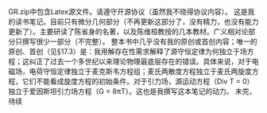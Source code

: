 GR.zip中包含Latex源文件。请遵守开源协议（虽然我不晓得协议内容）。
这是我的读书笔记。目前只有微分几何部分（不再更新这部分了，没有精力，也没有能力更新了）。主要研读了陈省身的名著，以及陈维桓教授的几本教材。广义相对论部分只撰写很少一部分（不完整）。
整本书中几乎没有我的原创或首创内容；唯一的原创、首创（见§17.3）是：我用解存在性需求解释了源守恒定律为何独立于场方程；这纠正了过去一个多世纪以来理论物理最底层存在的错误。具体来说，对于电磁场，电荷守恒定律独立于麦克斯韦方程组；麦氏两散度方程独立于麦氏两旋度方程，它们不能看成旋度方程的初始条件。对于引力场，源运动方程（Div T = 0）独立于爱因斯坦引力场方程（G = 8πT）。这也是我撰写这本笔记的动力。
未完，待续
